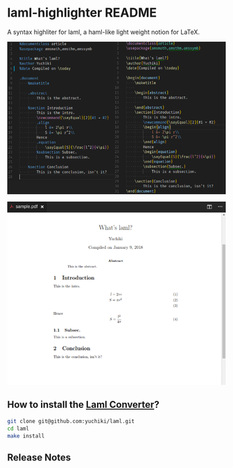 # laml-highlighter README

A syntax highliter for laml, a haml-like light weight notion for LaTeX.

![comparison](images/comparison.png)

![pdf file](images/generated_pdf.png "pdf")

## How to install the [Laml Converter](https://github.com/yuchiki/laml)?

```sh
git clone git@github.com:yuchiki/laml.git
cd laml
make install
```

## Release Notes
